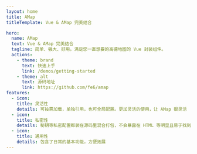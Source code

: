```yaml
---
layout: home
title: AMap
titleTemplate: Vue & AMap 完美结合

hero:
  name: AMap
  text: Vue & AMap 完美结合
  tagline: 简单、强大、好用。满足您一直想要的高德地图的 Vue 封装组件。
  actions:
    - theme: brand
      text: 快速上手
      link: /demos/getting-started
    - theme: alt
      text: 源码地址
      link: https://github.com/fe6/amap
features:
  - icon: 
    title: 灵活性
    details: 可按需加载，单独引用，也可全局配置。更加灵活的使用，让 AMap 很灵活
  - icon: 
    title: 私密性
    details: 秘钥等私密配置都装在源码里混合打包，不会暴露在 HTML 等明显且易于找到的地方
  - icon: 
    title: 通用性
    details: 包含了日常的基本功能，方便拓展
---
```

